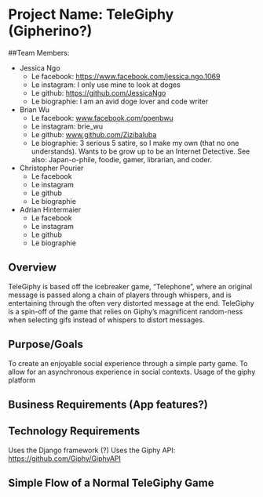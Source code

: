 # Project Name: TeleGiphy (Gipherino?)

##Team Members:
- Jessica Ngo
  - Le facebook: https://www.facebook.com/jessica.ngo.1069 
  - Le instagram: I only use mine to look at doges
  - Le github: https://github.com/JessicaNgo 
  - Le biographie: I am an avid doge lover and code writer
- Brian Wu
  - Le facebook: www.facebook.com/poenbwu 
  - Le instagram: brie_wu
  - Le github: www.github.com/Zizibaluba
  - Le biographie: 3 serious 5 satire, so I make my own (that no one understands). Wants to be grow up to be an Internet Detective. See also:  Japan-o-phile, foodie, gamer, librarian, and coder.
- Christopher Pourier
  - Le facebook
  - Le instagram
  - Le github
  - Le biographie
- Adrian Hintermaier
  - Le facebook
  - Le instagram
  - Le github
  - Le biographie

## Overview
TeleGiphy is based off the icebreaker game, “Telephone”, where an original message is passed along a chain of players through whispers, and is entertaining through the often very distorted message at the end. TeleGiphy is a spin-off of the game that relies on Giphy’s magnificent random-ness when selecting gifs instead of whispers to distort messages. 

## Purpose/Goals
To create an enjoyable social experience through a simple party game.
To allow for an asynchronous experience in social contexts.
Usage of the giphy platform 

## Business Requirements (App features?)


## Technology Requirements
Uses the Django framework (?)
Uses the Giphy API: https://github.com/Giphy/GiphyAPI 




## Simple Flow of a Normal TeleGiphy Game
